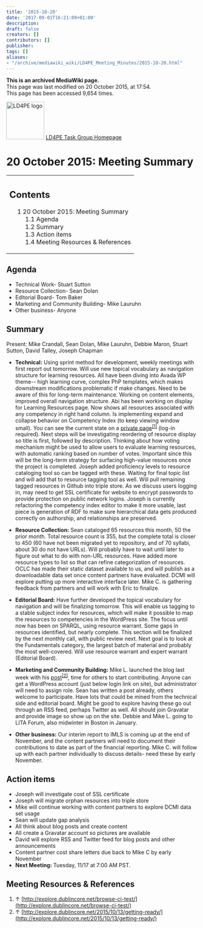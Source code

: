 ```yaml
---
title: '2015-10-20'
date: '2017-09-01T16:21:09+01:00'
description: 
draft: false
creators: []
contributors: []
publisher: 
tags: []
aliases:
- "/archive/mediawiki_wiki/LD4PE_Meeting_Minutes/2015-10-20.html"
---
```


 **This is an archived MediaWiki page.**  
This page was last modified on 20 October 2015, at 17:54.  
This page has been accessed 9,654 times.

[<img alt="LD4PE logo" src="/archive/mediawiki_wiki/images/Ld4pe.png" width="100" height="99">](/archive/mediawiki_wiki/images/Ld4pe.png "LD4PE logo") [LD4PE Task Group Homepage](/archive/mediawiki_wiki/Pet/ld4pe)

# 20 October 2015: Meeting Summary 
<table id="toc" class="toc">
  <tr>
    <td>
      <div id="toctitle">
        <h2>Contents</h2>
      </div>
      <ul>
        <li class="toclevel-1 tocsection-1">
          <a href="#20_October_2015:_Meeting_Summary"><span class="tocnumber">1</span> <span class="toctext">20 October 2015: Meeting Summary</span></a>
          <ul>
            <li class="toclevel-2 tocsection-2"><a href="#Agenda"><span class="tocnumber">1.1</span> <span class="toctext">Agenda</span></a></li>
            <li class="toclevel-2 tocsection-3"><a href="#Summary"><span class="tocnumber">1.2</span> <span class="toctext">Summary</span></a></li>
            <li class="toclevel-2 tocsection-4"><a href="#Action_items"><span class="tocnumber">1.3</span> <span class="toctext">Action items</span></a></li>
            <li class="toclevel-2 tocsection-5"><a href="#Meeting_Resources_.26_References"><span class="tocnumber">1.4</span> <span class="toctext">Meeting Resources &amp; References</span></a></li>
          </ul>
        </li>
      </ul>
    </td>
  </tr>
</table>


## Agenda 

- Technical Work- Stuart Sutton 
- Resource Collection- Sean Dolan
- Editorial Board- Tom Baker 
- Marketing and Community Building- Mike Lauruhn
- Other business- Anyone

## Summary 

Present: Mike Crandall, Sean Dolan, Mike Lauruhn, Debbie Maron, Stuart Sutton, David Talley, Joseph Chapman

- **Technical:** Using sprint method for development, weekly meetings with first report out tomorrow. Will use new topical vocabulary as navigation structure for learning resources. All have been diving into Avada WP theme-- high learning curve, complex PhP templates, which makes downstream modifications problematic if make changes. Need to be aware of this for long-term maintenance. Working on content elements, improved overall navigation structure. Abi has been working on display for Learning Resources page. Now shows all resources associated with any competency in right hand column. Is implementing expand and collapse behavior on Competency Index (to keep viewing window small). You can see the current state on a [private page](http://explore.dublincore.net/browse-ci-test/)<sup id="cite_ref-0" class="reference"><a href="#cite_note-0">[1]</a></sup> (log-in required). Next steps will be investigating reordering of resource display so title is first, followed by description. Thinking about how voting mechanism might be used to allow users to evaluate learning resources, with automatic ranking based on number of votes. Important since this will be the long-term strategy for surfacing high-value resources once the project is completed. Joseph added proficiency levels to resource cataloging tool so can be tagged with these. Waiting for final topic list and will add that to resource tagging tool as well. Will pull remaining tagged resources in Github into triple store. As we discuss users logging in, may need to get SSL certificate for website to encrypt passwords to provide protection on public network logins. Joseph is currently refactoring the competency index editor to make it more usable, last piece is generation of RDF to make sure hierarchical data gets produced correctly on authorship, and relationships are preserved.

- **Resource Collection:** Sean cataloged 65 resources this month, 50 the prior month. Total resource count is 355, but the complete total is closer to 450 (60 have not been migrated yet to repository, and of 70 syllabi, about 30 do not have URLs). Will probably have to wait until later to figure out what to do with non-URL resources. Have added more resource types to list so that can refine categorization of resources. OCLC has made their static dataset available to us, and will publish as a downloadable data set once content partners have evaluated. DCMI will explore putting up more interactive interface later. Mike C. is gathering feedback from partners and will work with Eric to finalize.

- **Editorial Board:** Have further developed the topical vocabulary for navigation and will be finalizing tomorrow. This will enable us tagging to a stable subject index for resources, which will make it possible to map the resources to competencies in the WordPress site. The focus until now has been on SPARQL, using resource warrant. Some gaps in resources identified, but nearly complete. This section will be finalized by the next monthly call, with public review next. Next goal is to look at the Fundamentals category, the largest batch of material and probably the most well-covered. Will use resource warrant and expert warrant (Editorial Board). 

- **Marketing and Community Building:** Mike L. launched the blog last week with his [post](http://explore.dublincore.net/2015/10/13/getting-ready/)<sup id="cite_ref-1" class="reference"><a href="#cite_note-1">[2]</a></sup>, time for others to start contributing. Anyone can get a WordPress account (just below login link on site), but administrator will need to assign role. Sean has written a post already, others welcome to participate. Have lots that could be mined from the technical side and editorial board. Might be good to explore having these go out through an RSS feed, perhaps Twitter as well. All should join Gravatar and provide image so show up on the site. Debbie and Mike L. going to LITA Forum, also midwinter in Boston in January. 

- **Other business:** Our interim report to IMLS is coming up at the end of November, and the content partners will need to document their contributions to date as part of the financial reporting. Mike C. will follow up with each partner individually to discuss details- need these by early November.

## Action items 

- Joseph will investigate cost of SSL certificate
- Joseph will migrate orphan resources into triple store
- Mike will continue working with content partners to explore DCMI data set usage
- Sean will update gap analysis
- All think about blog posts and create content
- All create a Gravatar account so pictures are available
- David will explore RSS and Twitter feed for blog posts and other announcements
- Content partner cost share letters due back to Mike C by early November
- **Next Meeting:** Tuesday, 11/17 at 7:00 AM PST.

## Meeting Resources & References 

1. ↑ [http://explore.dublincore.net/browse-ci-test/](http://explore.dublincore.net/browse-ci-test/)
2. ↑ [http://explore.dublincore.net/2015/10/13/getting-ready/](http://explore.dublincore.net/2015/10/13/getting-ready/)

